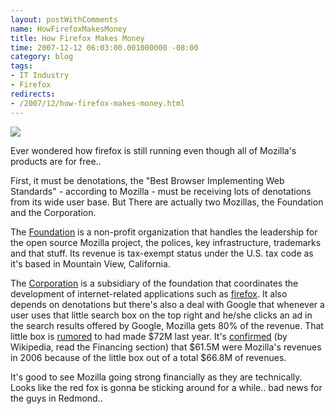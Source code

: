```yaml
---
layout: postWithComments
name: HowFirefoxMakesMoney
title: How Firefox Makes Money
time: 2007-12-12 06:03:00.001000000 -08:00
category: blog
tags:
- IT Industry
- Firefox
redirects:
- /2007/12/how-firefox-makes-money.html
---
```

<img class="imageOnRight" src="{{ site.blogImagesFolder }}{{ page.name }}/FirefoxLogo.png">

Ever wondered how firefox is still running even though all of Mozilla's products are for free..

First, it must be denotations, the "Best Browser Implementing Web Standards" - according to Mozilla - must be receiving lots of denotations from its wide user base. But There are actually two Mozillas, the Foundation and the Corporation.

The [Foundation](http://en.wikipedia.org/wiki/Mozilla_Foundation) is a non-profit organization that handles the leadership for the open source Mozilla project, the polices, key infrastructure, trademarks and that stuff. Its revenue is tax-exempt status under the U.S. tax code as it's based in Mountain View, California.

The [Corporation](http://en.wikipedia.org/wiki/Mozilla_Corporation) is a subsidiary of the foundation that coordinates the development of internet-related applications such as [firefox](http://en.wikipedia.org/wiki/Mozilla_Firefox). It also depends on denotations but there's also a deal with Google that whenever a user uses that little search box on the top right and he/she clicks an ad in the search results offered by Google, Mozilla gets 80% of the revenue. That little box is [rumored](http://www.calacanis.com/2006/03/06/firefox-mozilla-corporation-mozilla-foundation-made-72m-last/) to had made $72M last year. It's [confirmed](http://en.wikipedia.org/wiki/Mozilla_Foundation) (by Wikipedia, read the Financing section) that $61.5M were Mozilla's revenues in 2006 because of the little box out of a total $66.8M of revenues.

It's good to see Mozilla going strong financially as they are technically. Looks like the red fox is gonna be sticking around for a while.. bad news for the guys in Redmond..
